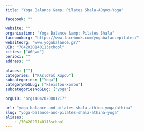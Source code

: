 ```yaml
---
title: "Yoga Balance &amp; Pilates Shala-Αθήνα-Yoga"

facebook: ""

website: ""
organisation: "Yoga Balance &amp; Pilates Shala"
facebookorg: "https://www.facebook.com/yogabalancepilates/"
websiteorg: "www.yogabalance.gr/"
UID: "7042020140113school"
cities: ["Αθήνα"]
perioxi: ""
address: ""

places: [""]
categories: ["Κλειστού Χώρου"]
subcategories: ["Yoga"]
categoryNoSLug: ["kleistou-xorou"]
subcategoriesNoSLug: ["yoga"]

orgUID: "org14042020001217"

url: "yoga-balance-and-pilates-shala-athina-yoga/athina"
slug: "yoga-balance-and-pilates-shala-athina-yoga"
aliases:
    - /7042020140113school
---
```





